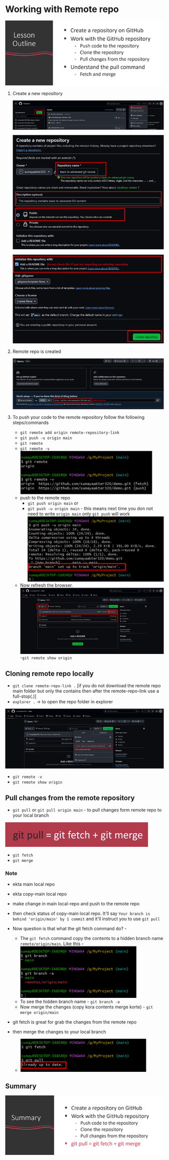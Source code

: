 # Working with Remote repo

![remote repo](../images/remote_repo.png)

1. Create a new repository

    ![creating remote repository [part-1]](../images/create_remote_repo.png)

    ![creating remote repository [part-2]](../images/create_remote_repo_2.png)

    ![creating remote repository [part-3]](../images/create_remote_repo_3.png)

2. Remote repo is created

    ![creating remote repository [part-4]](../images/create_remote_repo_4.png)

3. To push your code to the remote repository follow the following steps/commands
    - `git remote add origin remote-repository-link`
    - `git push -u origin main`
    - `git remote`
    - `git remote -v`
    ![git remote -v](../images/create_remote_repo_5.png)
    - push to the remote repo
        - `git push origin main` or
        - `git push -u origin main` - this means next time you don not need to write `origin main` only `git push` will work
        ![git push -u origin main](../images/create_remote_repo_6.png)
    - Now refresh the browser.
    ![remote-repository](../images/create_remote_repo_7.jpg)
    -`git remote show origin`

## Cloning remote repo locally

- `git clone remote-repo-link .` [if you do not download the remote repo main folder but only the contains then after the remote-repo-link use a full-stop(.)]
- `explorer .` -> to open the repo folder in explorer

![clone-remote-repo](../images/clone_repo.png)

- `git remote -v`
- `git remote show origin`

## Pull changes from the remote repository

- `git pull` or `git pull origin main` - to pull changes form remote repo to your local branch

![git pull](../images/git_pull.png)

- `git fetch`
- `git merge`

### Note

- ekta main local repo
- ekta copy-main local repo
- make change in main local-repo and push to the remote repo
- then check status of copy-main local repo. It'll say `Your branch is behind 'origin/main' by 1 commit` and it'll instruct you to use `git pull`
- Now question is that what the git fetch command do? -
  - The `git fetch` command copy the contents to a hidden branch name `remote/origin/main`. Like this -
  ![git-hidden-branch](../images/git_pull_2.png)
  - To see the hidden branch name - `git branch -a`
  - Now merge the changes (copy kora contents merge korte) - `git merge origin/main`

- git fetch is great for grab the changes from the remote repo
- then merge the changes to your local branch
  - ![git-fetch&marge](../images/git_pull_3.png)

## Summary

![remote-repo-summery](../images/working_with_local_repo2.png)
